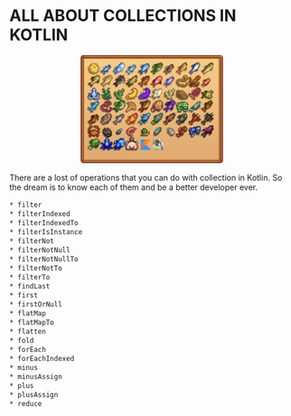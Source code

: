 # ALL ABOUT COLLECTIONS IN KOTLIN

<p align="center">
  <img src="images/kotlin_collections.png" width="50%">
</p>

There are a lost of operations that you can do with collection in Kotlin. 
So the dream is to know each of them and be a better developer ever.

    * filter
    * filterIndexed
    * filterIndexedTo
    * filterIsInstance
    * filterNot
    * filterNotNull
    * filterNotNullTo
    * filterNotTo
    * filterTo
    * findLast
    * first
    * firstOrNull
    * flatMap
    * flatMapTo
    * flatten
    * fold
    * forEach
    * forEachIndexed
    * minus
    * minusAssign
    * plus
    * plusAssign
    * reduce